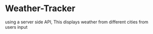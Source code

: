 # Weather-Tracker
using a server side API, This displays weather from different cities from users input
